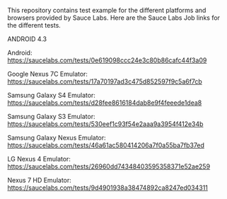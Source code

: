 This repository contains test example for the different platforms and browsers provided by Sauce Labs.
Here are the Sauce Labs Job links for the different tests.

ANDROID 4.3

Android: https://saucelabs.com/tests/0e619098ccc24e3c80b86cafc44f3a09

Google Nexus 7C Emulator: https://saucelabs.com/tests/17a70197ad3c475d852597f9c5a6f7cb

Samsung Galaxy S4 Emulator: https://saucelabs.com/tests/d28fee8616184dab8e9f4feeede1dea8

Samsung Galaxy S3 Emulator: https://saucelabs.com/tests/530eef1c93f54e2aaa9a3954f412e34b

Samsung Galaxy Nexus Emulator: https://saucelabs.com/tests/46a61ac580414206a7f0a55ba7fb37ed

LG Nexus 4 Emulator: https://saucelabs.com/tests/26960dd74348403595358371e52ae259

Nexus 7 HD Emulator: https://saucelabs.com/tests/9d4901938a38474892ca8247ed034311
